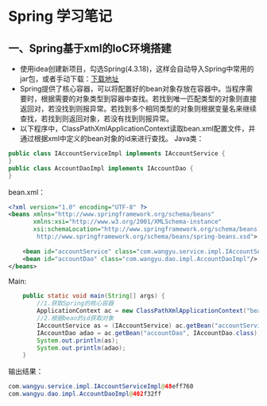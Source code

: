 Spring 学习笔记
====

一、Spring基于xml的IoC环境搭建
----
* 使用idea创建新项目，勾选Spring(4.3.18)，这样会自动导入Spring中常用的jar包，或者手动下载：[下载地址](https://repo.spring.io/libs-release-local/org/springframework/spring/ "点击下载")<br>
* Spring提供了核心容器，可以将配置好的bean对象存放在容器中。当程序需要时，根据需要的对象类型到容器中查找。若找到唯一匹配类型的对象则直接返回对，若没找到则报异常。若找到多个相同类型的对象则根据变量名来继续查找，若找到则返回对象，若没有找到则报异常。
* 以下程序中，ClassPathXmlApplicationContext读取bean.xml配置文件，并通过根据xml中定义的bean对象的id来进行查找。
Java类：<br>
```Java
public class IAccountServiceImpl implements IAccountService {
}
public class AccountDaoImpl implements IAccountDao {
}
```
bean.xml：<br>
```Xml
<?xml version="1.0" encoding="UTF-8" ?>
<beans xmlns="http://www.springframework.org/schema/beans"
       xmlns:xsi="http://www.w3.org/2001/XMLSchema-instance"
       xsi:schemaLocation="http://www.springframework.org/schema/beans
        http://www.springframework.org/schema/beans/spring-beans.xsd">
        
    <bean id="accountService" class="com.wangyu.service.impl.IAccountServiceImpl"/>
    <bean id="accountDao" class="com.wangyu.dao.impl.AccountDaoImpl"/>
</beans>
```
Main:<br>
```Java
    public static void main(String[] args) {
        //1.获取Spring的核心容器
        ApplicationContext ac = new ClassPathXmlApplicationContext("bean.xml");//由于我的bean.xml位于src下，直接写入即可。
        //2.根据bean的id获取对象
        IAccountService as = (IAccountService) ac.getBean("accountService");//返回一个object，需要强转为IAccountService
        IAccountDao adao = ac.getBean("accountDao", IAccountDao.class);//传入IAccountDao类的字节码，返回一个IAccountDao
        System.out.println(as);
        System.out.println(adao);
    }
```
输出结果：
```Java
com.wangyu.service.impl.IAccountServiceImpl@48eff760
com.wangyu.dao.impl.AccountDaoImpl@402f32ff
```
